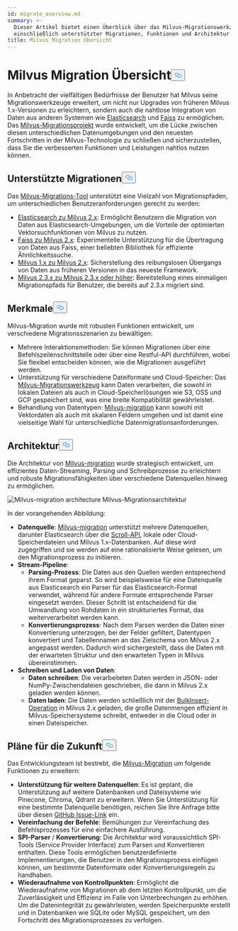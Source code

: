 ```yaml
---
id: migrate_overview.md
summary: >-
  Dieser Artikel bietet einen Überblick über das Milvus-Migrationswerkzeug,
  einschließlich unterstützter Migrationen, Funktionen und Architektur.
title: Milvus Migration Übersicht
---
```

<h1 id="Milvus-Migration-Overview" class="common-anchor-header">Milvus Migration Übersicht<button data-href="#Milvus-Migration-Overview" class="anchor-icon" translate="no">
      <svg translate="no"
        aria-hidden="true"
        focusable="false"
        height="20"
        version="1.1"
        viewBox="0 0 16 16"
        width="16"
      >
        <path
          fill="#0092E4"
          fill-rule="evenodd"
          d="M4 9h1v1H4c-1.5 0-3-1.69-3-3.5S2.55 3 4 3h4c1.45 0 3 1.69 3 3.5 0 1.41-.91 2.72-2 3.25V8.59c.58-.45 1-1.27 1-2.09C10 5.22 8.98 4 8 4H4c-.98 0-2 1.22-2 2.5S3 9 4 9zm9-3h-1v1h1c1 0 2 1.22 2 2.5S13.98 12 13 12H9c-.98 0-2-1.22-2-2.5 0-.83.42-1.64 1-2.09V6.25c-1.09.53-2 1.84-2 3.25C6 11.31 7.55 13 9 13h4c1.45 0 3-1.69 3-3.5S14.5 6 13 6z"
        ></path>
      </svg>
    </button></h1><p>In Anbetracht der vielfältigen Bedürfnisse der Benutzer hat Milvus seine Migrationswerkzeuge erweitert, um nicht nur Upgrades von früheren Milvus 1.x-Versionen zu erleichtern, sondern auch die nahtlose Integration von Daten aus anderen Systemen wie <a href="https://www.elastic.co/guide/en/elasticsearch/reference/current/elasticsearch-intro.html">Elasticsearch</a> und <a href="https://github.com/facebookresearch/faiss">Faiss</a> zu ermöglichen. Das <a href="https://github.com/zilliztech/milvus-migration">Milvus-Migrationsprojekt</a> wurde entwickelt, um die Lücke zwischen diesen unterschiedlichen Datenumgebungen und den neuesten Fortschritten in der Milvus-Technologie zu schließen und sicherzustellen, dass Sie die verbesserten Funktionen und Leistungen nahtlos nutzen können.</p>
<h2 id="Supported-migrations" class="common-anchor-header">Unterstützte Migrationen<button data-href="#Supported-migrations" class="anchor-icon" translate="no">
      <svg translate="no"
        aria-hidden="true"
        focusable="false"
        height="20"
        version="1.1"
        viewBox="0 0 16 16"
        width="16"
      >
        <path
          fill="#0092E4"
          fill-rule="evenodd"
          d="M4 9h1v1H4c-1.5 0-3-1.69-3-3.5S2.55 3 4 3h4c1.45 0 3 1.69 3 3.5 0 1.41-.91 2.72-2 3.25V8.59c.58-.45 1-1.27 1-2.09C10 5.22 8.98 4 8 4H4c-.98 0-2 1.22-2 2.5S3 9 4 9zm9-3h-1v1h1c1 0 2 1.22 2 2.5S13.98 12 13 12H9c-.98 0-2-1.22-2-2.5 0-.83.42-1.64 1-2.09V6.25c-1.09.53-2 1.84-2 3.25C6 11.31 7.55 13 9 13h4c1.45 0 3-1.69 3-3.5S14.5 6 13 6z"
        ></path>
      </svg>
    </button></h2><p>Das <a href="https://github.com/zilliztech/milvus-migration">Milvus-Migrations-Tool</a> unterstützt eine Vielzahl von Migrationspfaden, um unterschiedlichen Benutzeranforderungen gerecht zu werden:</p>
<ul>
<li><a href="/docs/de/es2m.md">Elasticsearch zu Milvus 2.x</a>: Ermöglicht Benutzern die Migration von Daten aus Elasticsearch-Umgebungen, um die Vorteile der optimierten Vektorsuchfunktionen von Milvus zu nutzen.</li>
<li><a href="/docs/de/f2m.md">Faiss zu Milvus 2.x</a>: Experimentelle Unterstützung für die Übertragung von Daten aus Faiss, einer beliebten Bibliothek für effiziente Ähnlichkeitssuche.</li>
<li><a href="/docs/de/m2m.md">Milvus 1.x zu Milvus 2.x</a>: Sicherstellung des reibungslosen Übergangs von Daten aus früheren Versionen in das neueste Framework.</li>
<li><a href="/docs/de/from-m2x.md">Milvus 2.3.x zu Milvus 2.3.x oder höher</a>: Bereitstellung eines einmaligen Migrationspfads für Benutzer, die bereits auf 2.3.x migriert sind.</li>
</ul>
<h2 id="Features" class="common-anchor-header">Merkmale<button data-href="#Features" class="anchor-icon" translate="no">
      <svg translate="no"
        aria-hidden="true"
        focusable="false"
        height="20"
        version="1.1"
        viewBox="0 0 16 16"
        width="16"
      >
        <path
          fill="#0092E4"
          fill-rule="evenodd"
          d="M4 9h1v1H4c-1.5 0-3-1.69-3-3.5S2.55 3 4 3h4c1.45 0 3 1.69 3 3.5 0 1.41-.91 2.72-2 3.25V8.59c.58-.45 1-1.27 1-2.09C10 5.22 8.98 4 8 4H4c-.98 0-2 1.22-2 2.5S3 9 4 9zm9-3h-1v1h1c1 0 2 1.22 2 2.5S13.98 12 13 12H9c-.98 0-2-1.22-2-2.5 0-.83.42-1.64 1-2.09V6.25c-1.09.53-2 1.84-2 3.25C6 11.31 7.55 13 9 13h4c1.45 0 3-1.69 3-3.5S14.5 6 13 6z"
        ></path>
      </svg>
    </button></h2><p>Milvus-Migration wurde mit robusten Funktionen entwickelt, um verschiedene Migrationsszenarien zu bewältigen:</p>
<ul>
<li>Mehrere Interaktionsmethoden: Sie können Migrationen über eine Befehlszeilenschnittstelle oder über eine Restful-API durchführen, wobei Sie flexibel entscheiden können, wie die Migrationen ausgeführt werden.</li>
<li>Unterstützung für verschiedene Dateiformate und Cloud-Speicher: Das <a href="https://github.com/zilliztech/milvus-migration">Milvus-Migrationswerkzeug</a> kann Daten verarbeiten, die sowohl in lokalen Dateien als auch in Cloud-Speicherlösungen wie S3, OSS und GCP gespeichert sind, was eine breite Kompatibilität gewährleistet.</li>
<li>Behandlung von Datentypen: <a href="https://github.com/zilliztech/milvus-migration">Milvus-migration</a> kann sowohl mit Vektordaten als auch mit skalaren Feldern umgehen und ist damit eine vielseitige Wahl für unterschiedliche Datenmigrationsanforderungen.</li>
</ul>
<h2 id="Architecture" class="common-anchor-header">Architektur<button data-href="#Architecture" class="anchor-icon" translate="no">
      <svg translate="no"
        aria-hidden="true"
        focusable="false"
        height="20"
        version="1.1"
        viewBox="0 0 16 16"
        width="16"
      >
        <path
          fill="#0092E4"
          fill-rule="evenodd"
          d="M4 9h1v1H4c-1.5 0-3-1.69-3-3.5S2.55 3 4 3h4c1.45 0 3 1.69 3 3.5 0 1.41-.91 2.72-2 3.25V8.59c.58-.45 1-1.27 1-2.09C10 5.22 8.98 4 8 4H4c-.98 0-2 1.22-2 2.5S3 9 4 9zm9-3h-1v1h1c1 0 2 1.22 2 2.5S13.98 12 13 12H9c-.98 0-2-1.22-2-2.5 0-.83.42-1.64 1-2.09V6.25c-1.09.53-2 1.84-2 3.25C6 11.31 7.55 13 9 13h4c1.45 0 3-1.69 3-3.5S14.5 6 13 6z"
        ></path>
      </svg>
    </button></h2><p>Die Architektur von <a href="https://github.com/zilliztech/milvus-migration">Milvus-migration</a> wurde strategisch entwickelt, um effizientes Daten-Streaming, Parsing und Schreibprozesse zu erleichtern und robuste Migrationsfähigkeiten über verschiedene Datenquellen hinweg zu ermöglichen.</p>
<p>
  
   <span class="img-wrapper"> <img translate="no" src="/docs/v2.5.x/assets/milvus-migration-architecture.jpeg" alt="Milvus-migration architecture" class="doc-image" id="milvus-migration-architecture" />
   </span> <span class="img-wrapper"> <span>Milvus-Migrationsarchitektur</span> </span></p>
<p>In der vorangehenden Abbildung:</p>
<ul>
<li><strong>Datenquelle</strong>: <a href="https://github.com/zilliztech/milvus-migration">Milvus-migration</a> unterstützt mehrere Datenquellen, darunter Elasticsearch über die <a href="https://www.elastic.co/guide/en/elasticsearch/reference/current/scroll-api.html">Scroll-API</a>, lokale oder Cloud-Speicherdateien und Milvus 1.x-Datenbanken. Auf diese wird zugegriffen und sie werden auf eine rationalisierte Weise gelesen, um den Migrationsprozess zu initiieren.</li>
<li><strong>Stream-Pipeline</strong>:<ul>
<li><strong>Parsing-Prozess</strong>: Die Daten aus den Quellen werden entsprechend ihrem Format geparst. So wird beispielsweise für eine Datenquelle aus Elasticsearch ein Parser für das Elasticsearch-Format verwendet, während für andere Formate entsprechende Parser eingesetzt werden. Dieser Schritt ist entscheidend für die Umwandlung von Rohdaten in ein strukturiertes Format, das weiterverarbeitet werden kann.</li>
<li><strong>Konvertierungsprozess</strong>: Nach dem Parsen werden die Daten einer Konvertierung unterzogen, bei der Felder gefiltert, Datentypen konvertiert und Tabellennamen an das Zielschema von Milvus 2.x angepasst werden. Dadurch wird sichergestellt, dass die Daten mit der erwarteten Struktur und den erwarteten Typen in Milvus übereinstimmen.</li>
</ul></li>
<li><strong>Schreiben und Laden von Daten</strong>:<ul>
<li><strong>Daten schreiben</strong>: Die verarbeiteten Daten werden in JSON- oder NumPy-Zwischendateien geschrieben, die dann in Milvus 2.x geladen werden können.</li>
<li><strong>Daten laden</strong>: Die Daten werden schließlich mit der <a href="https://milvus.io/api-reference/pymilvus/v2.4.x/ORM/utility/do_bulk_insert.md">BulkInsert-Operation</a> in Milvus 2.x geladen, die große Datenmengen effizient in Milvus-Speichersysteme schreibt, entweder in die Cloud oder in einen Dateispeicher.</li>
</ul></li>
</ul>
<h2 id="Future-plans" class="common-anchor-header">Pläne für die Zukunft<button data-href="#Future-plans" class="anchor-icon" translate="no">
      <svg translate="no"
        aria-hidden="true"
        focusable="false"
        height="20"
        version="1.1"
        viewBox="0 0 16 16"
        width="16"
      >
        <path
          fill="#0092E4"
          fill-rule="evenodd"
          d="M4 9h1v1H4c-1.5 0-3-1.69-3-3.5S2.55 3 4 3h4c1.45 0 3 1.69 3 3.5 0 1.41-.91 2.72-2 3.25V8.59c.58-.45 1-1.27 1-2.09C10 5.22 8.98 4 8 4H4c-.98 0-2 1.22-2 2.5S3 9 4 9zm9-3h-1v1h1c1 0 2 1.22 2 2.5S13.98 12 13 12H9c-.98 0-2-1.22-2-2.5 0-.83.42-1.64 1-2.09V6.25c-1.09.53-2 1.84-2 3.25C6 11.31 7.55 13 9 13h4c1.45 0 3-1.69 3-3.5S14.5 6 13 6z"
        ></path>
      </svg>
    </button></h2><p>Das Entwicklungsteam ist bestrebt, die <a href="https://github.com/zilliztech/milvus-migration">Milvus-Migration</a> um folgende Funktionen zu erweitern:</p>
<ul>
<li><strong>Unterstützung für weitere Datenquellen</strong>: Es ist geplant, die Unterstützung auf weitere Datenbanken und Dateisysteme wie Pinecone, Chroma, Qdrant zu erweitern. Wenn Sie Unterstützung für eine bestimmte Datenquelle benötigen, reichen Sie Ihre Anfrage bitte über diesen <a href="https://github.com/zilliztech/milvus-migration/issues">GitHub Issue-Link</a> ein.</li>
<li><strong>Vereinfachung der Befehle</strong>: Bemühungen zur Vereinfachung des Befehlsprozesses für eine einfachere Ausführung.</li>
<li><strong>SPI-Parser</strong> / <strong>Konvertierung</strong>: Die Architektur wird voraussichtlich SPI-Tools (Service Provider Interface) zum Parsen und Konvertieren enthalten. Diese Tools ermöglichen benutzerdefinierte Implementierungen, die Benutzer in den Migrationsprozess einfügen können, um bestimmte Datenformate oder Konvertierungsregeln zu handhaben.</li>
<li><strong>Wiederaufnahme von Kontrollpunkten</strong>: Ermöglicht die Wiederaufnahme von Migrationen ab dem letzten Kontrollpunkt, um die Zuverlässigkeit und Effizienz im Falle von Unterbrechungen zu erhöhen. Um die Datenintegrität zu gewährleisten, werden Speicherpunkte erstellt und in Datenbanken wie SQLite oder MySQL gespeichert, um den Fortschritt des Migrationsprozesses zu verfolgen.</li>
</ul>
